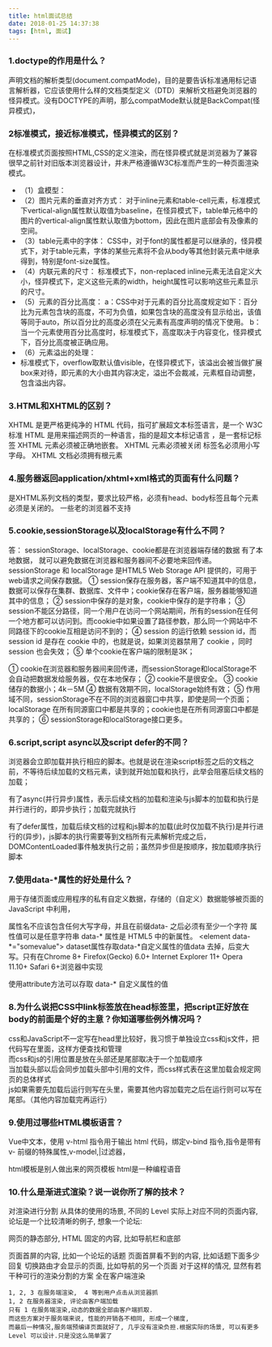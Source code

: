 ```yaml
---
title: html面试总结
date: 2018-01-25 14:37:38
tags: [html, 面试]
---
```

### 1.doctype的作用是什么？
声明文档的解析类型(document.compatMode)，目的是要告诉标准通用标记语言解析器，它应该使用什么样的文档类型定义（DTD）来解析文档避免浏览器的怪异模式。没有DOCTYPE的声明，那么compatMode默认就是BackCompat(怪异模式)，
<br><!--more-->
### 2标准模式，接近标准模式，怪异模式的区别？
在标准模式页面按照HTML,CSS的定义渲染，而在怪异模式就是浏览器为了兼容很早之前针对旧版本浏览器设计，并未严格遵循W3C标准而产生的一种页面渲染模式。

* （1）盒模型：
* （2）图片元素的垂直对齐方式：
对于inline元素和table-cell元素，标准模式下vertical-align属性默认取值为baseline，在怪异模式下，table单元格中的图片的vertical-align属性默认取值为bottom，因此在图片底部会有及像素的空间。
* （3）table元素中的字体：
CSS中，对于font的属性都是可以继承的，怪异模式下，对于table元素，字体的某些元素将不会从body等其他封装元素中继承得到，特别是font-size属性。
* （4）内联元素的尺寸：
标准模式下，non-replaced inline元素无法自定义大小，怪异模式下，定义这些元素的width，height属性可以影响这些元素显示的尺寸。
* （5）元素的百分比高度：
 a：CSS中对于元素的百分比高度规定如下：百分比为元素包含块的高度，不可为负值，如果包含块的高度没有显示给出，该值等同于auto，所以百分比的高度必须在父元素有高度声明的情况下使用。
 b：当一个元素使用百分比高度时，标准模式下，高度取决于内容变化，怪异模式下，百分比高度被正确应用。
* （6）元素溢出的处理：
* 标准模式下，overflow取默认值visible，在怪异模式下，该溢出会被当做扩展box来对待，即元素的大小由其内容决定，溢出不会裁减，元素框自动调整，包含溢出内容。

### 3.HTML和XHTML的区别？
XHTML 是更严格更纯净的 HTML 代码，指可扩展超文本标签语言，是一个 W3C 标准
HTML 是用来描述网页的一种语言，指的是超文本标记语言 ，是一套标记标签
XHTML 元素必须被正确地嵌套。
XHTML 元素必须被关闭
标签名必须用小写字母。
XHTML 文档必须拥有根元素
### 4.服务器返回application/xhtml+xml格式的页面有什么问题？
是XHTML系列文档的类型，要求比较严格，必须有head、body标签且每个元素必须是关闭的。
一些老的浏览器不支持

### 5.cookie,sessionStorage以及localStorage有什么不同？
答： sessionStorage、localStorage、cookie都是在浏览器端存储的数据 有了本地数据，
就可以避免数据在浏览器和服务器间不必要地来回传递。
sessionStorage 和 localStorage 是HTML5 Web Storage API 提供的，可用于web请求之间保存数据。
① session保存在服务器，客户端不知道其中的信息，数据可以保存在集群、数据库、文件中；cookie保存在客户端，服务器能够知道其中的信息；
② session中保存的是对象，cookie中保存的是字符串；
③ session不能区分路径，同一个用户在访问一个网站期间，所有的session在任何一个地方都可以访问到。而cookie中如果设置了路径参数，那么同一个网站中不同路径下的cookie互相是访问不到的；
④ session 的运行依赖 session id，而 session id 是存在 cookie 中的，也就是说，如果浏览器禁用了 cookie ，同时 session 也会失效；
⑤ 单个cookie在客户端的限制是3K；

① cookie在浏览器和服务器间来回传递，而sessionStorage和localStorage不会自动把数据发给服务器，仅在本地保存；
② cookie不是很安全。
③ cookie储存的数据小；4k－5M
④ 数据有效期不同，localStorage始终有效；
⑤ 作用域不同，sessionStorage不在不同的浏览器窗口中共享，即使是同一个页面；localStorage 在所有同源窗口中都是共享的；cookie也是在所有同源窗口中都是共享的；
⑥ sessionStorage和localStorage接口更多。
### 6.script,script async以及script defer的不同？
浏览器会立即加载并执行相应的脚本。也就是说在渲染script标签之后的文档之前，不等待后续加载的文档元素，读到就开始加载和执行，此举会阻塞后续文档的加载；

有了async(并行异步)属性，表示后续文档的加载和渲染与js脚本的加载和执行是并行进行的，即异步执行；加载完就执行

有了defer属性，加载后续文档的过程和js脚本的加载(此时仅加载不执行)是并行进行的(异步)，js脚本的执行需要等到文档所有元素解析完成之后，DOMContentLoaded事件触发执行之前；虽然异步但是按顺序，按加载顺序执行脚本

### 7.使用data-*属性的好处是什么？
用于存储页面或应用程序的私有自定义数据，存储的（自定义）数据能够被页面的 JavaScript 中利用，

属性名不应该包含任何大写字母，并且在前缀data- 之后必须有至少一个字符
属性值可以是任意字符串
data-* 属性是 HTML5 中的新属性。
<element data-*="somevalue">
dataset属性存取data-*自定义属性的值data 去掉，后变大写。只有在Chrome 8+ Firefox(Gecko) 6.0+ Internet Explorer 11+ Opera 11.10+ Safari 6+浏览器中实现

使用attribute方法可以存取 data-* 自定义属性的值

### 8.为什么说把CSS中link标签放在head标签里，把script正好放在body的前面是个好的主意？你知道哪些例外情况吗？
css和JavaScript不一定写在head里比较好，我习惯于单独设立css和js文件，把代码写在里面，这样方便查找和管理  
而css和js的引用位置是放在头部还是尾部取决于一个加载顺序  
当加载头部以后会同步加载头部中引用的文件，而css样式表在这里加载会规定网页的总体样式  
js如果需要先加载后运行则写在头里，需要其他内容加载完之后在运行则可以写在尾部。（其他内容加载完再运行）
### 9.使用过哪些HTML模板语言？
Vue中文本，使用 v-html 指令用于输出 html 代码，绑定v-bind 指令,指令是带有 v- 前缀的特殊属性,v-model,|过滤器，

html模板是别人做出来的网页模板 html是一种编程语音

### 10.什么是渐进式渲染？说一说你所了解的技术？
对渲染进行分割 从具体的使用的场景, 不同的 Level 实际上对应不同的页面内容,论坛是一个比较清晰的例子, 想象一个论坛:

网页的静态部分, HTML 固定的内容, 比如导航栏和底部

页面首屏的内容, 比如一个论坛的话题
页面首屏看不到的内容, 比如话题下面多少回复
切换路由才会显示的页面, 比如导航的另一个页面
对于这样的情况, 显然有若干种可行的渲染分割的方案
全在客户端渲染
```
1, 2, 3 在服务端渲染,  4 等到用户点击从浏览器抓  
1, 2 在服务器渲染, 评论由客户端加载  
只有 1 在服务端渲染,动态的数据全部由客户端抓取.  
而这些方案对于服务端来说, 性能的开销各不相同, 形成一个梯度,  
而最后一种情况,服务端预编译页面就好了, 几乎没有渲染负担.根据实际的场景, 可以有更多 Level 可以设计.只是没这么简单罢了

```